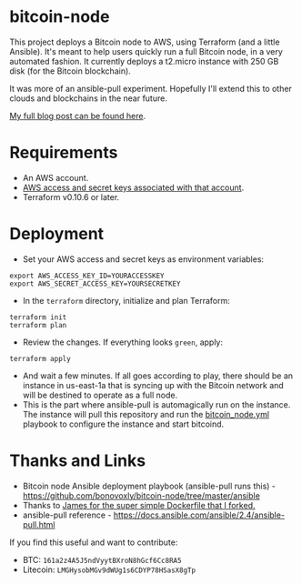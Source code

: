 # bitcoin-node

This project deploys a Bitcoin node to AWS, using Terraform (and a little Ansible). It's meant to help users quickly run a full Bitcoin node, in a very automated fashion. It currently deploys a t2.micro instance with 250 GB disk (for the Bitcoin blockchain).

It was more of an ansible-pull experiment. Hopefully I'll extend this to other clouds and blockchains in the near future.

[My full blog post can be found here](https://blog.billyc.io/2017/11/20/deploying-a-bitcoin-node-using-terraform-and-ansible-pull/).

# Requirements

- An AWS account.
- [AWS access and secret keys associated with that account](http://docs.aws.amazon.com/general/latest/gr/aws-sec-cred-types.html#access-keys-and-secret-access-keys).
- Terraform v0.10.6 or later.

# Deployment

- Set your AWS access and secret keys as environment variables:

```
export AWS_ACCESS_KEY_ID=YOURACCESSKEY
export AWS_SECRET_ACCESS_KEY=YOURSECRETKEY
```

- In the `terraform` directory, initialize and plan Terraform:

```
terraform init
terraform plan
```

- Review the changes. If everything looks `green`, apply:

```
terraform apply
```

- And wait a few minutes. If all goes according to play, there should be an instance in us-east-1a that is syncing up with the Bitcoin network and will be destined to operate as a full node.
- This is the part where ansible-pull is automagically run on the instance. The instance will pull this repository and run the [bitcoin_node.yml](https://github.com/bonovoxly/bitcoin-node/tree/master/ansible) playbook to configure the instance and start bitcoind.

# Thanks and Links

- Bitcoin node Ansible deployment playbook (ansible-pull runs this) - <https://github.com/bonovoxly/bitcoin-node/tree/master/ansible>
- Thanks to [James for the super simple Dockerfile that I forked.](https://github.com/jamesob/docker-bitcoind)
- ansible-pull reference - <https://docs.ansible.com/ansible/2.4/ansible-pull.html>

If you find this useful and want to contribute:

- BTC: `161a2z4A5J5ndVyytBXroN8hGcf6Cc8RA5`
- Litecoin: `LMGHysobMGv9dWUg1s6CDYP78HSasX8gTp`
